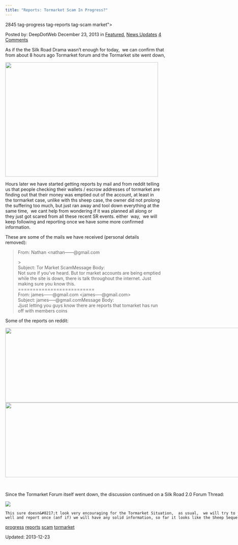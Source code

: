 ```yaml
---
title: "Reports: Tormarket Scam In Progress?"
---
```

2845  tag-progress tag-reports tag-scam market">

<span>Posted by: DeepDotWeb </span>
<span>December 23, 2013</span>
<span>in <a href="https://gir.pub/deepdotweb/category/deepdot-news/" rel="category tag">Featured</a>, <a href="https://gir.pub/deepdotweb/category/news-updates/" rel="category tag">News Updates</a></span>
<span><a href="https://gir.pub/deepdotweb/2013/12/23/reports-tormarket-scam-in-progress/#comments">4 Comments</a></span>


<p>As if the the Silk Road Drama wasn&#8217;t enough for today,  we can confirm that from about 8 hours ago Tormarket forum and the Tormarket site went down,</p>
<div id="attachment_2875" style="width: 490px" class="wp-caption aligncenter">

<img src="https://gir.pub/deepdotweb/imgs/2013/12/gone.jpg" width="480" height="360" srcset="/imgs/2013/12/gone.jpg 480w, /imgs/2013/12/gone-300x225.jpg 300w" sizes="(max-width: 480px) 100vw, 480px" />

<p>Hours later we have started getting reports by mail and from reddit telling us that people checking their wallets / escrow addresses of tormarket are finding out that their money was emptied out of the account, at least in the tormarket case, unlike with ths sheep case, the owner did not prolong the suffering too much, but just ran away and tool down everything at the same time,  we cant help from wondering if it was planned all along or they just got scared from all these recent SR events. either  way,  we will keep following and reporting once we have some more confirmed information.</p>
<p>These are some of the mails we have received (personal details removed):</p>
<blockquote><p>From: Nathan &lt;nathan&#8212;&#8212;@gmail.com</p>
<div id=":3g6"><wbr />&gt;<br />
    Subject: Tor Market ScamMessage Body:<br />
    Not sure if you&#8217;ve heard. But tor market accounts are being emptied while the site is down, there is talk throughout the internet. Just making sure you know this.</div>
<div></div>
<div>==========================</div>
<div>From: james&#8212;&#8212;@gmail.com &lt;james&#8212;&#8211;@gmail.com&gt;<br />
    Subject: james&#8212;&#8211;@gmail.comMessage Body:<br />
    Jjust letting you guys know there are reports that tomarket has run off with members coins</div>
</blockquote>
<p>Some of the reports on reddit:</p>
<div id="attachment_2846" style="width: 753px" class="wp-caption aligncenter">

<img src="https://gir.pub/deepdotweb/imgs/2013/12/tm1.png" width="743" height="235" srcset="/imgs/2013/12/tm1.png 989w, /imgs/2013/12/tm1-300x95.png 300w" sizes="(max-width: 743px) 100vw, 743px" />

<div id="attachment_2847" style="width: 865px" class="wp-caption aligncenter">

<img src="https://gir.pub/deepdotweb/imgs/2013/12/tm2.png" width="855" height="235" srcset="/imgs/2013/12/tm2.png 1022w, /imgs/2013/12/tm2-300x82.png 300w" sizes="(max-width: 855px) 100vw, 855px" />

<p>&nbsp;</p>
<p>Since the Tormarket Forum itself went down, the discussion continued on a Silk Road 2.0 Forum Thread:</p>
<img src="https://gir.pub/deepdotweb/imgs/2013/12/tm3.png" />

    This sure doesn&#8217;t look very encouraging for the Tormarket Situation,  as usual,  we will try to follow this as well and report once (anf if) we will have any solid information, so far it looks like the Sheep Sequel.</p>
</div>
<a href="https://gir.pub/deepdotweb/tag/progress/" rel="tag">progress</a> <a href="https://gir.pub/deepdotweb/tag/reports/" rel="tag">reports</a> <a href="https://gir.pub/deepdotweb/tag/scam/" rel="tag">scam</a> <a href="https://gir.pub/deepdotweb/tag/tormarket/" rel="tag">tormarket</a>

Updated: 2013-12-23